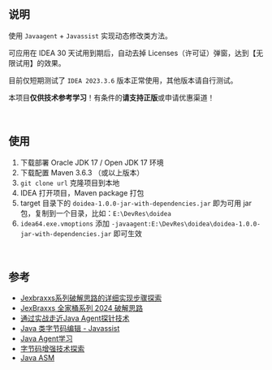 ## 说明

使用 `Javaagent` + `Javassist` 实现动态修改类方法。

可应用在 IDEA 30 天试用到期后，自动去掉 Licenses（许可证）弹窗，达到【无限试用】的效果。

目前仅短期测试了 `IDEA 2023.3.6` 版本正常使用，其他版本请自行测试。

本项目**仅供技术参考学习**！有条件的**请支持正版**或申请优惠渠道！

<br/>

## 使用

1. 下载部署 Oracle JDK 17 / Open JDK 17 环境
2. 下载配置 Maven 3.6.3 （或以上版本）
3. `git clone url` 克隆项目到本地
4. IDEA 打开项目，Maven package 打包
5. target 目录下的 `doidea-1.0.0-jar-with-dependencies.jar` 即为可用 jar 包，复制到一个目录，比如：`E:\DevRes\doidea`
6. `idea64.exe.vmoptions` 添加 `-javaagent:E:\DevRes\doidea\doidea-1.0.0-jar-with-dependencies.jar` 即可生效

<br/>

## 参考

- [Jexbraxxs系列破解思路的详细实现步骤探索](https://www.52pojie.cn/thread-1921814-1-1.html)
- [JexBraxxs 全家桶系列 2024 破解思路](https://www.52pojie.cn/thread-1919098-1-1.html)
- [通过实战走近Java Agent探针技术](https://juejin.cn/post/7025410644463583239)
- [Java 类字节码编辑 - Javassist](https://javasec.org/javase/JavaByteCode/Javassist.html)
- [Java Agent学习](https://www.yijinglab.com/specialized/20211214150751)
- [字节码增强技术探索](https://tech.meituan.com/2019/09/05/java-bytecode-enhancement.html)
- [Java ASM](https://paoka1.top/2023/04/05/Java-ASM/)

<br/>
